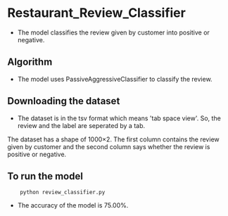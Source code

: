 # Restaurant_Review_Classifier

*  The model classifies the review given by customer into positive or negative.

## Algorithm
*  The model uses PassiveAggressiveClassifier to classify the review.

## Downloading the dataset
*  The dataset is in the tsv format which means 'tab space view'. So, the review and the label are seperated by a tab.

The dataset has a shape of 1000×2. The first column contains the review given by customer and the second column says whether the review is positive or negative.

## To run the model
```
    python review_classifier.py
```

*  The accuracy of the model is 75.00%.
